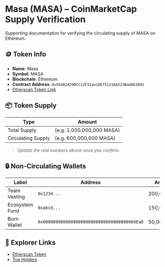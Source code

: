 # Masa (MASA) – CoinMarketCap Supply Verification

Supporting documentation for verifying the circulating supply of MASA on Ethereum.

## 🪙 Token Info

- **Name**: Masa  
- **Symbol**: MASA  
- **Blockchain**: Ethereum  
- **Contract Address**: `0x944824290CC12F31ae18Ef51216A223Ba4063092`  
- [Etherscan Token Link](https://etherscan.io/token/0x944824290CC12F31ae18Ef51216A223Ba4063092)

## 📦 Token Supply

| Type               | Amount         |
|--------------------|----------------|
| Total Supply       | (e.g. 1,000,000,000 MASA) |
| Circulating Supply | (e.g. 600,000,000 MASA) |

> *Update the real numbers above once you confirm.*

## 🔒 Non-Circulating Wallets

| Label           | Address                                                | Amount         | Status     |
|----------------|---------------------------------------------------------|----------------|------------|
| Team Vesting    | `0x1234...`                                             | 200,000,000    | Locked     |
| Ecosystem Fund  | `0xabcd...`                                             | 150,000,000    | Reserve    |
| Burn Wallet     | `0x000000000000000000000000000000000000dEaD`           | 50,000,000     | Burned     |

## 🔗 Explorer Links

- [Etherscan Token](https://etherscan.io/token/0x944824290CC12F31ae18Ef51216A223Ba4063092)
- [Top Holders](https://etherscan.io/token/tokenholderchart/0x944824290CC12F31ae18Ef51216A223Ba4063092)
